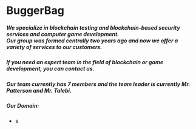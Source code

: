 # BuggerBag
##### We specialize in blockchain testing and blockchain-based security services and computer game development. <br> Our group was formed centrally two years ago and now we offer a variety of services to our customers.
##### If you need an expert team in the field of blockchain or game development, you can contact us.
##### Our team currently has 7 members and the team leader is currently Mr. Patterson and Mr. Talebi.
##### Our Domain:
+ s

